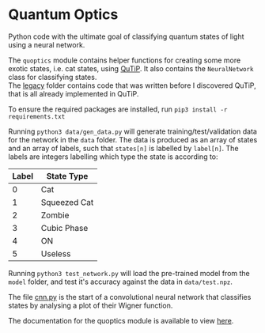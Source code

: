 # Quantum Optics   

Python code with the ultimate goal of classifying quantum states of light using
a neural network.

The `quoptics` module contains helper functions for creating some more exotic
states, i.e. cat states, using [QuTiP](http://qutip.org). It also contains
the `NeuralNetwork` class for classifying states.   
The [legacy](legacy/quoptics) folder contains code that was written before I
discovered QuTiP, that is all already implemented in QuTiP.

To ensure the required packages are installed, run
`pip3 install -r requirements.txt`   

Running `python3 data/gen_data.py` will generate training/test/validation data
for the network in the `data` folder. The data is produced as an array of states
 and an array of labels, such that `states[n]` is labelled by `label[n]`. The
 labels are integers labelling which type the state is according to:

| Label  |  State Type  |
| ------ | ------------ |
|   0    |     Cat      |
|   1    | Squeezed Cat |
|   2    |    Zombie    |
|   3    |  Cubic Phase |
|   4    |      ON      |
|   5    |    Useless   |

Running `python3 test_network.py` will load the pre-trained model from the
`model` folder, and test it's accuracy against the data in `data/test.npz`.

The file [cnn.py](cnn.py) is the start of a convolutional neural network that
classifies states by analysing a plot of their Wigner function.   

The documentation for the quoptics module is available to view
[here](https://lewis-od.github.io/Quantum-Optics/).
